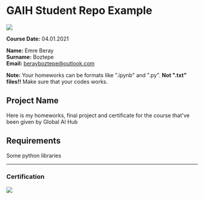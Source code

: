 # GAIH Student Repo Example
![](img/logo.png)

**Course Date:** 04.01.2021

**Name:** Emre Beray  
**Surname:** Boztepe  
**Email:** berayboztepe@outlook.com  

**Note:** Your homeworks can be formats like ".ipynb" and ".py". **Not ".txt" files!!** Make sure that your codes works.  

## Project Name
Here is my homeworks, final project and certificate for the course that've been given by Global AI Hub

## Requirements
Some python libraries

---

### Certification
![](img/certificate_ex.png)

